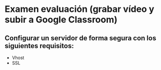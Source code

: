 # Examen evaluación (grabar vídeo y subir a Google Classroom)
## Configurar un servidor de forma segura con los siguientes requisitos:
- Vhost
- SSL
